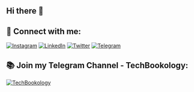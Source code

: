 ## Hi there 👋

## 📢 Connect with me:

[![Instagram](https://img.shields.io/badge/Instagram-E4405F?style=for-the-badge&logo=instagram&logoColor=white)](https://instagram.com/mehdijafari7_)
[![LinkedIn](https://img.shields.io/badge/LinkedIn-0077B5?style=for-the-badge&logo=linkedin&logoColor=white)](https://linkedin.com/in/mahdijafari7)
[![Twitter](https://img.shields.io/badge/Twitter-1DA1F2?style=for-the-badge&logo=twitter&logoColor=white)](https://twitter.com/mehdijafari7_)
[![Telegram](https://img.shields.io/badge/Telegram-26A5E4?style=for-the-badge&logo=telegram&logoColor=white)](https://t.me/mehdijafarii7)

## 📚 Join my Telegram Channel - **TechBookology**:
[![TechBookology](https://img.shields.io/badge/TechBookology-Programming%20Books-blue?style=for-the-badge&logo=telegram&logoColor=white)](https://t.me/TechBookology)










<!--
**mahdi-jafari7/mahdi-jafari7** is a ✨ _special_ ✨ repository because its `README.md` (this file) appears on your GitHub profile.

in badan ezafe she
![GitHub Stats](https://github-readme-stats.vercel.app/api?username=mahdi-jafari7&show_icons=true&theme=radical)

![Top Langs](https://github-readme-stats.vercel.app/api/top-langs/?username=mahdi-jafari7&layout=compact&theme=dark)
![Profile Views](https://komarev.com/ghpvc/?username=mahdi-jafari7&color=blue&style=flat)
Here are some ideas to get you started:

- 🔭 I’m currently working on ...
- 🌱 I’m currently learning ...
- 👯 I’m looking to collaborate on ...
- 🤔 I’m looking for help with ...
- 💬 Ask me about ...
- 📫 How to reach me: ...
- 😄 Pronouns: ...
- ⚡ Fun fact: ...
-->
